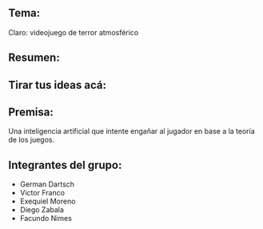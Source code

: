 ## Tema:
Claro: videojuego de terror atmosférico

## Resumen:

## Tirar tus ideas acá:

## Premisa:
Una inteligencia artificial que intente engañar al jugador en base a la teoría de los juegos.

## Integrantes del grupo:
- German Dartsch
- Victor Franco
- Exequiel Moreno
- Diego Zabala
- Facundo Nimes